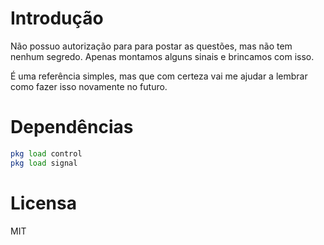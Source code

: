 # Introdução

Não possuo autorização para para postar as questões, mas não tem nenhum segredo. Apenas montamos alguns sinais e brincamos com isso.

É uma referência simples, mas que com certeza vai me ajudar a lembrar como fazer isso novamente no futuro.

# Dependências

```octave
pkg load control
pkg load signal
```

# Licensa
MIT